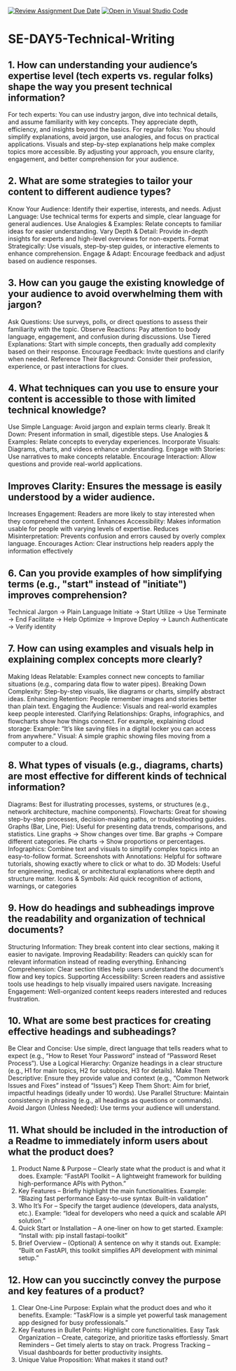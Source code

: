 [![Review Assignment Due Date](https://classroom.github.com/assets/deadline-readme-button-22041afd0340ce965d47ae6ef1cefeee28c7c493a6346c4f15d667ab976d596c.svg)](https://classroom.github.com/a/zsAR-pyY)
[![Open in Visual Studio Code](https://classroom.github.com/assets/open-in-vscode-2e0aaae1b6195c2367325f4f02e2d04e9abb55f0b24a779b69b11b9e10269abc.svg)](https://classroom.github.com/online_ide?assignment_repo_id=18626687&assignment_repo_type=AssignmentRepo)
# SE-DAY5-Technical-Writing
## 1. How can understanding your audience’s expertise level (tech experts vs. regular folks) shape the way you present technical information?
For tech experts: You can use industry jargon, dive into technical details, and assume familiarity with key concepts. They appreciate depth, efficiency, and insights beyond the basics.
For regular folks: You should simplify explanations, avoid jargon, use analogies, and focus on practical applications. Visuals and step-by-step explanations help make complex topics more accessible.
By adjusting your approach, you ensure clarity, engagement, and better comprehension for your audience.
## 2. What are some strategies to tailor your content to different audience types?
Know Your Audience: Identify their expertise, interests, and needs.
Adjust Language: Use technical terms for experts and simple, clear language for general audiences.
Use Analogies & Examples: Relate concepts to familiar ideas for easier understanding.
Vary Depth & Detail: Provide in-depth insights for experts and high-level overviews for non-experts.
Format Strategically: Use visuals, step-by-step guides, or interactive elements to enhance comprehension.
Engage & Adapt: Encourage feedback and adjust based on audience responses.
## 3. How can you gauge the existing knowledge of your audience to avoid overwhelming them with jargon?
Ask Questions: Use surveys, polls, or direct questions to assess their familiarity with the topic.
Observe Reactions: Pay attention to body language, engagement, and confusion during discussions.
Use Tiered Explanations: Start with simple concepts, then gradually add complexity based on their response.
Encourage Feedback: Invite questions and clarify when needed.
Reference Their Background: Consider their profession, experience, or past interactions for clues.
## 4. What techniques can you use to ensure your content is accessible to those with limited technical knowledge?
Use Simple Language: Avoid jargon and explain terms clearly.
Break It Down: Present information in small, digestible steps.
Use Analogies & Examples: Relate concepts to everyday experiences.
Incorporate Visuals: Diagrams, charts, and videos enhance understanding.
Engage with Stories: Use narratives to make concepts relatable.
Encourage Interaction: Allow questions and provide real-world applications.
## Improves Clarity: Ensures the message is easily understood by a wider audience.
Increases Engagement: Readers are more likely to stay interested when they comprehend the content.
Enhances Accessibility: Makes information usable for people with varying levels of expertise.
Reduces Misinterpretation: Prevents confusion and errors caused by overly complex language.
Encourages Action: Clear instructions help readers apply the information effectively
## 6. Can you provide examples of how simplifying terms (e.g., "start" instead of "initiate") improves comprehension?
Technical Jargon → Plain Language
Initiate → Start
Utilize → Use
Terminate → End
Facilitate → Help
Optimize → Improve
Deploy → Launch
Authenticate → Verify identity
## 7. How can using examples and visuals help in explaining complex concepts more clearly?
Making Ideas Relatable: Examples connect new concepts to familiar situations (e.g., comparing data flow to water pipes).
Breaking Down Complexity: Step-by-step visuals, like diagrams or charts, simplify abstract ideas.
Enhancing Retention: People remember images and stories better than plain text.
Engaging the Audience: Visuals and real-world examples keep people interested.
Clarifying Relationships: Graphs, infographics, and flowcharts show how things connect.
For example, explaining cloud storage:
Example: “It’s like saving files in a digital locker you can access from anywhere.”
Visual: A simple graphic showing files moving from a computer to a cloud.
## 8. What types of visuals (e.g., diagrams, charts) are most effective for different kinds of technical information?
Diagrams: Best for illustrating processes, systems, or structures (e.g., network architecture, machine components).
Flowcharts: Great for showing step-by-step processes, decision-making paths, or troubleshooting guides.
Graphs (Bar, Line, Pie): Useful for presenting data trends, comparisons, and statistics.
Line graphs → Show changes over time.
Bar graphs → Compare different categories.
Pie charts → Show proportions or percentages.
Infographics: Combine text and visuals to simplify complex topics into an easy-to-follow format.
Screenshots with Annotations: Helpful for software tutorials, showing exactly where to click or what to do.
3D Models: Useful for engineering, medical, or architectural explanations where depth and structure matter.
Icons & Symbols: Aid quick recognition of actions, warnings, or categories
## 9. How do headings and subheadings improve the readability and organization of technical documents?
Structuring Information: They break content into clear sections, making it easier to navigate.
Improving Readability: Readers can quickly scan for relevant information instead of reading everything.
Enhancing Comprehension: Clear section titles help users understand the document’s flow and key topics.
Supporting Accessibility: Screen readers and assistive tools use headings to help visually impaired users navigate.
Increasing Engagement: Well-organized content keeps readers interested and reduces frustration.
## 10. What are some best practices for creating effective headings and subheadings?
Be Clear and Concise: Use simple, direct language that tells readers what to expect (e.g., “How to Reset Your Password” instead of “Password Reset Process”).
Use a Logical Hierarchy: Organize headings in a clear structure (e.g., H1 for main topics, H2 for subtopics, H3 for details).
Make Them Descriptive: Ensure they provide value and context (e.g., “Common Network Issues and Fixes” instead of “Issues”)
Keep Them Short: Aim for brief, impactful headings (ideally under 10 words).
Use Parallel Structure: Maintain consistency in phrasing (e.g., all headings as questions or commands).
Avoid Jargon (Unless Needed): Use terms your audience will understand.
## 11. What should be included in the introduction of a Readme to immediately inform users about what the product does?
1. Product Name & Purpose – Clearly state what the product is and what it does.
Example: “FastAPI Toolkit – A lightweight framework for building high-performance APIs with Python.”
2. Key Features – Briefly highlight the main functionalities.
Example: “Blazing fast performance
 Easy-to-use syntax
️ Built-in validation”
3. Who It’s For – Specify the target audience (developers, data analysts, etc.).
Example: “Ideal for developers who need a quick and scalable API solution.”
4. Quick Start or Installation – A one-liner on how to get started.
Example: “Install with: pip install fastapi-toolkit”
5. Brief Overview – (Optional) A sentence on why it stands out.
Example: “Built on FastAPI, this toolkit simplifies API development with minimal setup.”
## 12. How can you succinctly convey the purpose and key features of a product?
1. Clear One-Line Purpose: Explain what the product does and who it benefits.
Example: “TaskFlow is a simple yet powerful task management app designed for busy professionals.”
2. Key Features in Bullet Points: Highlight core functionalities.
Easy Task Organization – Create, categorize, and prioritize tasks effortlessly.
Smart Reminders – Get timely alerts to stay on track.
Progress Tracking – Visual dashboards for better productivity insights.
3. Unique Value Proposition: What makes it stand out?
